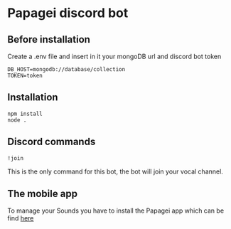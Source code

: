 # Papagei discord bot

## Before installation

Create a .env file and insert in it your mongoDB url and discord bot token
```
DB_HOST=mongodb://database/collection
TOKEN=token
```

## Installation

```
npm install
node .
```

## Discord commands

```
!join
```
This is the only command for this bot, the bot will join your vocal channel.

## The mobile app

To manage your Sounds you have to install the Papagei app which can be find [here](https://github.com/c-noblet/Papagei-MobileApp)
